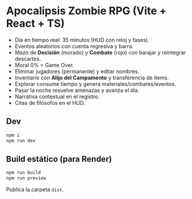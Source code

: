 
# Apocalipsis Zombie RPG (Vite + React + TS)

- Día en tiempo real: 35 minutos (HUD con reloj y fases).
- Eventos aleatorios con cuenta regresiva y barra.
- Mazo de **Decisión** (morado) y **Combate** (rojo) con barajar y reintegrar descartes.
- Moral 0% = Game Over.
- Eliminar jugadores (permanente) y editar nombres.
- Inventario con **Alijo del Campamento** y transferencia de ítems.
- Explorar consume tiempo y genera materiales/combates/eventos.
- Pasar la noche resuelve amenazas y avanza el día.
- Narrativa contextual en el registro.
- Citas de filósofos en el HUD.

## Dev
```bash
npm i
npm run dev
```
## Build estático (para Render)
```bash
npm run build
npm run preview
```
Publica la carpeta `dist`.
